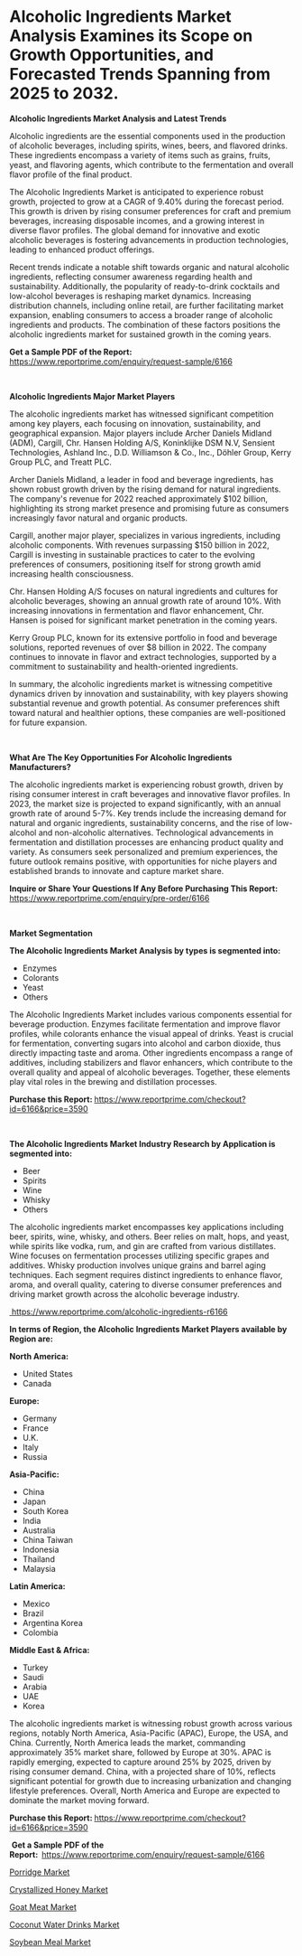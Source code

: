 <p><h1>Alcoholic Ingredients Market Analysis Examines its Scope on Growth Opportunities, and Forecasted Trends Spanning from 2025 to 2032.</h1></p><p><strong>Alcoholic Ingredients Market Analysis and Latest Trends</strong></p>
<p><p>Alcoholic ingredients are the essential components used in the production of alcoholic beverages, including spirits, wines, beers, and flavored drinks. These ingredients encompass a variety of items such as grains, fruits, yeast, and flavoring agents, which contribute to the fermentation and overall flavor profile of the final product.</p><p>The Alcoholic Ingredients Market is anticipated to experience robust growth, projected to grow at a CAGR of 9.40% during the forecast period. This growth is driven by rising consumer preferences for craft and premium beverages, increasing disposable incomes, and a growing interest in diverse flavor profiles. The global demand for innovative and exotic alcoholic beverages is fostering advancements in production technologies, leading to enhanced product offerings.</p><p>Recent trends indicate a notable shift towards organic and natural alcoholic ingredients, reflecting consumer awareness regarding health and sustainability. Additionally, the popularity of ready-to-drink cocktails and low-alcohol beverages is reshaping market dynamics. Increasing distribution channels, including online retail, are further facilitating market expansion, enabling consumers to access a broader range of alcoholic ingredients and products. The combination of these factors positions the alcoholic ingredients market for sustained growth in the coming years.</p></p>
<p><strong>Get a Sample PDF of the Report:&nbsp;</strong> <a href="https://www.reportprime.com/enquiry/request-sample/6166?utm_campaign=9&utm_medium=2&utm_source=Github&utm_content=ia&utm_term=19032025&utm_id=alcoholic-ingredients">https://www.reportprime.com/enquiry/request-sample/6166</a></p>
<p>&nbsp;</p>
<p><strong>Alcoholic Ingredients Major Market Players</strong></p>
<p><p>The alcoholic ingredients market has witnessed significant competition among key players, each focusing on innovation, sustainability, and geographical expansion. Major players include Archer Daniels Midland (ADM), Cargill, Chr. Hansen Holding A/S, Koninklijke DSM N.V, Sensient Technologies, Ashland Inc., D.D. Williamson & Co., Inc., Döhler Group, Kerry Group PLC, and Treatt PLC.</p><p>Archer Daniels Midland, a leader in food and beverage ingredients, has shown robust growth driven by the rising demand for natural ingredients. The company's revenue for 2022 reached approximately $102 billion, highlighting its strong market presence and promising future as consumers increasingly favor natural and organic products.</p><p>Cargill, another major player, specializes in various ingredients, including alcoholic components. With revenues surpassing $150 billion in 2022, Cargill is investing in sustainable practices to cater to the evolving preferences of consumers, positioning itself for strong growth amid increasing health consciousness.</p><p>Chr. Hansen Holding A/S focuses on natural ingredients and cultures for alcoholic beverages, showing an annual growth rate of around 10%. With increasing innovations in fermentation and flavor enhancement, Chr. Hansen is poised for significant market penetration in the coming years.</p><p>Kerry Group PLC, known for its extensive portfolio in food and beverage solutions, reported revenues of over $8 billion in 2022. The company continues to innovate in flavor and extract technologies, supported by a commitment to sustainability and health-oriented ingredients.</p><p>In summary, the alcoholic ingredients market is witnessing competitive dynamics driven by innovation and sustainability, with key players showing substantial revenue and growth potential. As consumer preferences shift toward natural and healthier options, these companies are well-positioned for future expansion.</p></p>
<p>&nbsp;</p>
<p><strong>What Are The Key Opportunities For Alcoholic Ingredients Manufacturers?</strong></p>
<p><p>The alcoholic ingredients market is experiencing robust growth, driven by rising consumer interest in craft beverages and innovative flavor profiles. In 2023, the market size is projected to expand significantly, with an annual growth rate of around 5-7%. Key trends include the increasing demand for natural and organic ingredients, sustainability concerns, and the rise of low-alcohol and non-alcoholic alternatives. Technological advancements in fermentation and distillation processes are enhancing product quality and variety. As consumers seek personalized and premium experiences, the future outlook remains positive, with opportunities for niche players and established brands to innovate and capture market share.</p></p>
<p><strong>Inquire or Share Your Questions If Any Before Purchasing This Report:</strong> <a href="https://www.reportprime.com/enquiry/pre-order/6166?utm_campaign=9&utm_medium=2&utm_source=Github&utm_content=ia&utm_term=19032025&utm_id=alcoholic-ingredients">https://www.reportprime.com/enquiry/pre-order/6166</a></p>
<p>&nbsp;</p>
<p><strong>Market Segmentation</strong></p>
<p><strong>The Alcoholic Ingredients Market Analysis by types is segmented into:</strong></p>
<p><ul><li>Enzymes</li><li>Colorants</li><li>Yeast</li><li>Others</li></ul></p>
<p><p>The Alcoholic Ingredients Market includes various components essential for beverage production. Enzymes facilitate fermentation and improve flavor profiles, while colorants enhance the visual appeal of drinks. Yeast is crucial for fermentation, converting sugars into alcohol and carbon dioxide, thus directly impacting taste and aroma. Other ingredients encompass a range of additives, including stabilizers and flavor enhancers, which contribute to the overall quality and appeal of alcoholic beverages. Together, these elements play vital roles in the brewing and distillation processes.</p></p>
<p><strong>Purchase this Report:&nbsp;</strong><a href="https://www.reportprime.com/checkout?id=6166&price=3590&utm_campaign=9&utm_medium=2&utm_source=Github&utm_content=ia&utm_term=19032025&utm_id=alcoholic-ingredients">https://www.reportprime.com/checkout?id=6166&price=3590</a></p>
<p>&nbsp;</p>
<p><strong>The Alcoholic Ingredients Market Industry Research by Application is segmented into:</strong></p>
<p><ul><li>Beer</li><li>Spirits</li><li>Wine</li><li>Whisky</li><li>Others</li></ul></p>
<p><p>The alcoholic ingredients market encompasses key applications including beer, spirits, wine, whisky, and others. Beer relies on malt, hops, and yeast, while spirits like vodka, rum, and gin are crafted from various distillates. Wine focuses on fermentation processes utilizing specific grapes and additives. Whisky production involves unique grains and barrel aging techniques. Each segment requires distinct ingredients to enhance flavor, aroma, and overall quality, catering to diverse consumer preferences and driving market growth across the alcoholic beverage industry.</p></p>
<p><a href="https://www.reportprime.com/alcoholic-ingredients-r6166?utm_campaign=9&utm_medium=2&utm_source=Github&utm_content=ia&utm_term=19032025&utm_id=alcoholic-ingredients">&nbsp;https://www.reportprime.com/alcoholic-ingredients-r6166</a></p>
<p><strong>In terms of Region, the Alcoholic Ingredients Market Players available by Region are:</strong></p>
<p>
    <p> <strong> North America: </strong>
        <ul>
            <li>United States</li>
            <li>Canada</li>
        </ul>
        </p> 
    <p> <strong> Europe: </strong>
        <ul>
            <li>Germany</li>
            <li>France</li>
            <li>U.K.</li>
            <li>Italy</li>
            <li>Russia</li>
        </ul>
        </p> 
    <p> <strong> Asia-Pacific: </strong>
        <ul>
            <li>China</li>
            <li>Japan</li>
            <li>South Korea</li>
            <li>India</li>
            <li>Australia</li>
            <li>China Taiwan</li>
            <li>Indonesia</li>
            <li>Thailand</li>
            <li>Malaysia</li>
        </ul>
        </p> 
    <p> <strong> Latin America: </strong>
        <ul>
            <li>Mexico</li>
            <li>Brazil</li>
            <li>Argentina Korea</li>
            <li>Colombia</li>
        </ul>
        </p> 
    <p> <strong> Middle East & Africa: </strong>
        <ul>
            <li>Turkey</li>
            <li>Saudi</li>
            <li>Arabia</li>
            <li>UAE</li>
            <li>Korea</li>
        </ul>
    </p>
    </p>
<p><p>The alcoholic ingredients market is witnessing robust growth across various regions, notably North America, Asia-Pacific (APAC), Europe, the USA, and China. Currently, North America leads the market, commanding approximately 35% market share, followed by Europe at 30%. APAC is rapidly emerging, expected to capture around 25% by 2025, driven by rising consumer demand. China, with a projected share of 10%, reflects significant potential for growth due to increasing urbanization and changing lifestyle preferences. Overall, North America and Europe are expected to dominate the market moving forward.</p></p>
<p><strong>Purchase this Report: </strong><a href="https://www.reportprime.com/checkout?id=6166&price=3590&utm_campaign=9&utm_medium=2&utm_source=Github&utm_content=ia&utm_term=19032025&utm_id=alcoholic-ingredients">https://www.reportprime.com/checkout?id=6166&price=3590</a></p>
<p>&nbsp;<strong>Get a Sample PDF of the Report:&nbsp;&nbsp;</strong><a href="https://www.reportprime.com/enquiry/request-sample/6166?utm_campaign=9&utm_medium=2&utm_source=Github&utm_content=ia&utm_term=19032025&utm_id=alcoholic-ingredients">https://www.reportprime.com/enquiry/request-sample/6166</a></p>
<p><strong></strong></p>
<p><p><a href="https://github.com/shpirttangim48/Market-Research-Report-List-1/blob/main/porridge-market.md?utm_campaign=9&utm_medium=2&utm_source=Github&utm_content=ia&utm_term=19032025&utm_id=alcoholic-ingredients">Porridge Market</a></p><p><a href="https://github.com/lugnabirue/Market-Research-Report-List-1/blob/main/crystallized-honey-market.md?utm_campaign=9&utm_medium=2&utm_source=Github&utm_content=ia&utm_term=19032025&utm_id=alcoholic-ingredients">Crystallized Honey Market</a></p><p><a href="https://github.com/braisykhwezi/Market-Research-Report-List-1/blob/main/goat-meat-market.md?utm_campaign=9&utm_medium=2&utm_source=Github&utm_content=ia&utm_term=19032025&utm_id=alcoholic-ingredients">Goat Meat Market</a></p><p><a href="https://github.com/gakpasulgun/Market-Research-Report-List-1/blob/main/coconut-water-drinks-market.md?utm_campaign=9&utm_medium=2&utm_source=Github&utm_content=ia&utm_term=19032025&utm_id=alcoholic-ingredients">Coconut Water Drinks Market</a></p><p><a href="https://github.com/marteionun0/Market-Research-Report-List-1/blob/main/soybean-meal-market.md?utm_campaign=9&utm_medium=2&utm_source=Github&utm_content=ia&utm_term=19032025&utm_id=alcoholic-ingredients">Soybean Meal Market</a></p></p>